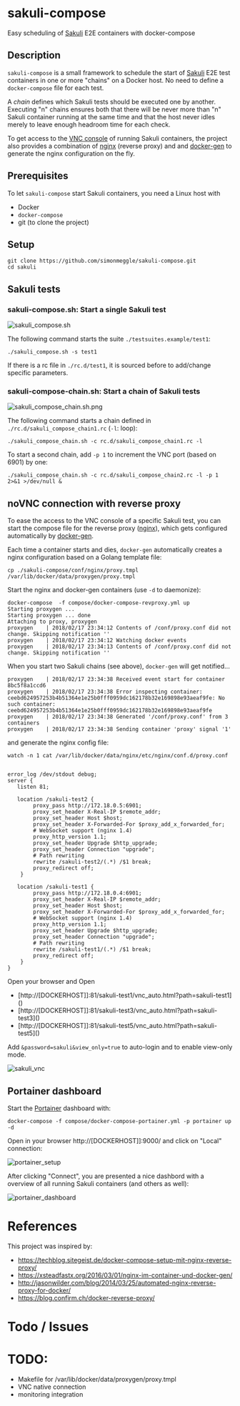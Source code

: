 # sakuli-compose
Easy scheduling of [Sakuli](www.sakuli.org) E2E containers with docker-compose

## Description
`sakuli-compose` is a small framework to schedule the start of [Sakuli](www.sakuli.org) E2E test containers in one or more "chains" on a Docker host. No need to define a `docker-compose` file for each test.

A *chain* defines which Sakuli tests should be executed one by another. Executing "n" chains ensures both that there will be never more than "n" Sakuli container running at the same time and that the host never idles merely to leave enough headroom time for each check.

To get access to the [VNC console](https://github.com/ConSol/sakuli/blob/master/docs/manual/execution/containerized/docker-images.adoc) of running Sakuli containers, the project also provides a combination of [nginx](https://nginx.org/en/) (reverse proxy) and and [docker-gen](https://github.com/jwilder/docker-gen) to generate the nginx configuration on the fly.  

## Prerequisites

To let `sakuli-compose` start Sakuli containers, you need a Linux host with

* Docker
* `docker-compose`
* git (to clone the project)

## Setup

```
git clone https://github.com/simonmeggle/sakuli-compose.git
cd sakuli
```

## Sakuli tests

### sakuli-compose.sh: Start a single Sakuli test

![sakuli_compose.sh](img/sakuli_compose.sh.png)

The following command starts the suite `./testsuites.example/test1`:
```
./sakuli_compose.sh -s test1
```

If there is a rc file in `./rc.d/test1`, it is sourced before to add/change specific parameters.

### sakuli-compose-chain.sh: Start a chain of Sakuli tests

![sakuli_compose_chain.sh.png](img/sakuli_compose_chain.sh.png)

The following command starts a chain defined in `./rc.d/sakuli_compose_chain1.rc` (`-l`: loop):

```
./sakuli_compose_chain.sh -c rc.d/sakuli_compose_chain1.rc -l
```

To start a second chain, add `-p 1` to increment the VNC port (based on 6901) by one:

```
./sakuli_compose_chain.sh -c rc.d/sakuli_compose_chain2.rc -l -p 1 2>&1 >/dev/null &
```

## noVNC connection with reverse proxy

To ease the access to the VNC console of a specific Sakuli test, you can start the compose file for the reverse proxy ([nginx](https://nginx.org/en/)), which gets configured automatically by [docker-gen](https://github.com/jwilder/docker-gen).

Each time a container starts and dies, `docker-gen` automatically creates a nginx configuration based on a Golang template file:

```
cp ./sakuli-compose/conf/nginx/proxy.tmpl /var/lib/docker/data/proxygen/proxy.tmpl
```

Start the nginx and docker-gen containers (use `-d` to daemonize):
```
docker-compose  -f compose/docker-compose-revproxy.yml up
Starting proxygen ...
Starting proxygen ... done
Attaching to proxy, proxygen
proxygen    | 2018/02/17 23:34:12 Contents of /conf/proxy.conf did not change. Skipping notification ''
proxygen    | 2018/02/17 23:34:12 Watching docker events
proxygen    | 2018/02/17 23:34:13 Contents of /conf/proxy.conf did not change. Skipping notification ''
```

When you start two Sakuli chains (see above),  `docker-gen` will get notified...

```
proxygen    | 2018/02/17 23:34:38 Received event start for container 8bc5f8a1ccd6
proxygen    | 2018/02/17 23:34:38 Error inspecting container: ceebd624957253b4b51364e1e25b0fff0959dc162178b32e169898e93aeaf9fe: No such container: ceebd624957253b4b51364e1e25b0fff0959dc162178b32e169898e93aeaf9fe
proxygen    | 2018/02/17 23:34:38 Generated '/conf/proxy.conf' from 3 containers
proxygen    | 2018/02/17 23:34:38 Sending container 'proxy' signal '1'
```

and generate the nginx config file:

```
watch -n 1 cat /var/lib/docker/data/nginx/etc/nginx/conf.d/proxy.conf


error_log /dev/stdout debug;
server {
   listen 81;

   location /sakuli-test2 {
        proxy_pass http://172.18.0.5:6901;
        proxy_set_header X-Real-IP $remote_addr;
        proxy_set_header Host $host;
        proxy_set_header X-Forwarded-For $proxy_add_x_forwarded_for;
        # WebSocket support (nginx 1.4)
        proxy_http_version 1.1;
        proxy_set_header Upgrade $http_upgrade;
        proxy_set_header Connection "upgrade";
        # Path rewriting
        rewrite /sakuli-test2/(.*) /$1 break;
        proxy_redirect off;
    }

   location /sakuli-test1 {
        proxy_pass http://172.18.0.4:6901;
        proxy_set_header X-Real-IP $remote_addr;
        proxy_set_header Host $host;
        proxy_set_header X-Forwarded-For $proxy_add_x_forwarded_for;
        # WebSocket support (nginx 1.4)
        proxy_http_version 1.1;
        proxy_set_header Upgrade $http_upgrade;
        proxy_set_header Connection "upgrade";
        # Path rewriting
        rewrite /sakuli-test1/(.*) /$1 break;
        proxy_redirect off;
    }
}
```

Open your browser and Open
* [http://[DOCKERHOST]]:81/sakuli-test1/vnc_auto.html?path=sakuli-test1]()
* [http://[DOCKERHOST]]:81/sakuli-test3/vnc_auto.html?path=sakuli-test3]()
* [http://[DOCKERHOST]]:81/sakuli-test5/vnc_auto.html?path=sakuli-test5]()


Add `&password=sakuli&view_only=true` to auto-login and to enable view-only mode.

![sakuli_vnc](img/sakuli_vnc.png)


## Portainer dashboard

Start the [Portainer](https://portainer.io/) dashboard with:

```
docker-compose -f compose/docker-compose-portainer.yml -p portainer up -d
```

Open in your browser  http://[DOCKERHOST]]:9000/ and click on "Local" connection:

![portainer_setup](img/portainer_setup.png)

After clicking "Connect", you are presented a nice dashbord with a overview of all running Sakuli containers (and others as well):

![portainer_dashboard](img/portainer_dashboard.png)


# References
This project was inspired by:

* https://techblog.sitegeist.de/docker-compose-setup-mit-nginx-reverse-proxy/
* https://xsteadfastx.org/2016/03/01/nginx-im-container-und-docker-gen/
* http://jasonwilder.com/blog/2014/03/25/automated-nginx-reverse-proxy-for-docker/
* https://blog.confirm.ch/docker-reverse-proxy/




# Todo / Issues

# TODO:
* Makefile for /var/lib/docker/data/proxygen/proxy.tmpl
* VNC native connection
* monitoring integration
